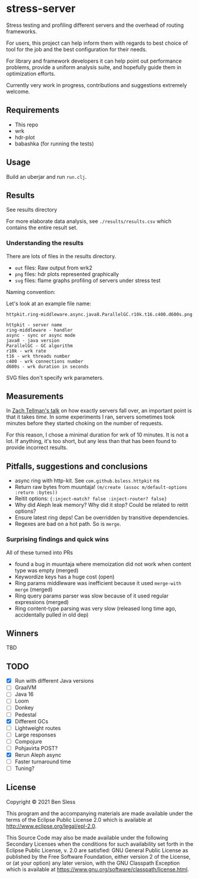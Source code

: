 # stress-server

Stress testing and profiling different servers and the overhead of
routing frameworks.

For users, this project can help inform them with regards to best choice
of tool for the job and the best configuration for their needs.

For library and framework developers it can help point out performance
problems, provide a uniform analysis suite, and hopefully guide them in
optimization efforts.

Currently very work in progress, contributions and suggestions extremely welcome.

## Requirements

- This repo
- wrk
- hdr-plot
- babashka (for running the tests)

## Usage

Build an uberjar and run `run.clj`.

## Results

See results directory

For more elaborate data analysis, see `./results/results.csv` which
contains the entire result set.

### Understanding the results

There are lots of files in the results directory.

- `out` files: Raw output from wrk2
- `png` files: hdr plots represented graphically
- `svg` files: flame graphs profiling of servers under stress test

Naming convention:

Let's look at an example file name: 

`httpkit.ring-middleware.async.java8.ParallelGC.r10k.t16.c400.d600s.png`

```
httpkit - server name
ring-middleware - handler
async - sync or async mode
java8 - java version
ParallelGC - GC algorithm
r10k - wrk rate
t16 - wrk threads number
c400 - wrk connections number
d600s - wrk duration in seconds
```

SVG files don't specify wrk parameters.

## Measurements

In [Zach Tellman's talk](https://www.youtube.com/watch?v=1bNOO3xxMc0) on
how exactly servers fall over, an important point is that it takes
*time*. In some experiments I ran, servers sometimes took minutes before
they started choking on the number of requests.

For this reason, I chose a minimal duration for wrk of 10 minutes. It is
not a lot. If anything, it's too short, but any less than that has been
found to provide incorrect results.

## Pitfalls, suggestions and conclusions

- async ring with http-kit. See `com.github.bsless.httpkit` ns
- Return raw bytes from muuntaja! `(m/create (assoc m/default-options :return :bytes))`
- Reitit options: `{:inject-match? false :inject-router? false}`
- Why did Aleph leak memory? Why did it stop? Could be related to reitit options?
- Ensure latest ring deps! Can be overridden by transitive dependencies.
- Regexes are bad on a hot path. So is `merge`.

### Surprising findings and quick wins

All of these turned into PRs

- found a bug in muuntaja where memoization did not work when content
  type was empty (merged)
- Keywordize keys has a huge cost (open)
- Ring params middleware was inefficient because it used `merge-with merge` (merged)
- Ring query params parser was slow because of it used regular
  expressions (merged)
- Ring content-type parsing was very slow (released long time ago,
  accidentally pulled in old dep)


## Winners

TBD
          
## TODO

- [X] Run with different Java versions
- [ ] GraalVM
- [ ] Java 16
- [ ] Loom
- [ ] Donkey
- [ ] Pedestal
- [X] Different GCs
- [ ] Lightweight routes
- [ ] Large responses
- [ ] Compojure
- [ ] Pohjavirta POST?
- [X] Rerun Aleph async
- [ ] Faster turnaround time
- [ ] Tuning?

## License

Copyright © 2021 Ben Sless

This program and the accompanying materials are made available under the
terms of the Eclipse Public License 2.0 which is available at
http://www.eclipse.org/legal/epl-2.0.

This Source Code may also be made available under the following Secondary
Licenses when the conditions for such availability set forth in the Eclipse
Public License, v. 2.0 are satisfied: GNU General Public License as published by
the Free Software Foundation, either version 2 of the License, or (at your
option) any later version, with the GNU Classpath Exception which is available
at https://www.gnu.org/software/classpath/license.html.
